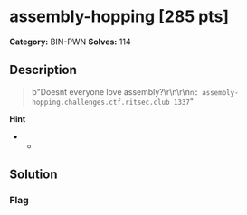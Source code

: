 # assembly-hopping [285 pts]

**Category:** BIN-PWN
**Solves:** 114

## Description
>b"Doesnt everyone love assembly?\r\n\r\n`nc assembly-hopping.challenges.ctf.ritsec.club 1337`"

**Hint**
* -

## Solution

### Flag

